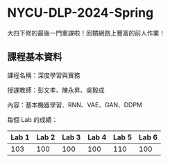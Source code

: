 # NYCU-DLP-2024-Spring

大四下修的最後一門重課啦！回饋網路上豐富的前人作業！
## 課程基本資料
課程名稱：深度學習與實務

授課教師：彭文孝、陳永昇、吳毅成

內容：基本機器學習、RNN、VAE、GAN、DDPM

每個 Lab 的成績：

| Lab 1 | Lab 2 | Lab 3 | Lab 4 | Lab 5 | Lab 6|
|-------|-------|-------|-------|-------|------|
| 103   | 100   | 100   | 100   | 110   | 100  |

